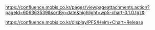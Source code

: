 https://confluence.mobis.co.kr/pages/viewpageattachments.action?pageId=606363539&sortBy=date&highlight=wp5-chart-0.1.0.tgz&

https://confluence.mobis.co.kr/display/PFS/Helm+Chart+Release
